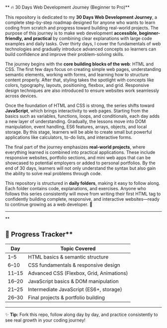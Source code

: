 ** 
🔥 30 Days Web Development Journey (Beginner to Pro)**
 
This repository is dedicated to my **30 Days Web Development Journey**, a complete step-by-step roadmap designed for anyone who wants to learn coding from scratch and progress toward building real-world projects. The purpose of this journey is to make web development **accessible, beginner-friendly, and practical** by combining clear explanations with large code examples and daily tasks. Over thirty days, I cover the fundamentals of web technologies and gradually introduce advanced concepts so learners can build confidence and improve their problem-solving skills.  

The journey begins with the **core building blocks of the web**: HTML and CSS. The first few days focus on creating simple web pages, understanding semantic elements, working with forms, and learning how to structure content properly. After that, styling takes the spotlight with concepts like colors, typography, layouts, positioning, flexbox, and grid. Responsive design techniques are also introduced to ensure websites work seamlessly across devices.  

Once the foundation of HTML and CSS is strong, the series shifts toward **JavaScript**, which brings interactivity to web pages. Starting from the basics such as variables, functions, loops, and conditionals, each day adds a new layer of understanding. Gradually, the lessons move into DOM manipulation, event handling, ES6 features, arrays, objects, and local storage. By this stage, learners will be able to create small but powerful applications like calculators, to-do lists, and interactive forms.  

The final part of the journey emphasizes **real-world projects**, where everything learned is combined into practical applications. These include responsive websites, portfolio sections, and mini web apps that can be showcased to potential employers or added to personal portfolios. By the end of 30 days, learners will not only understand the syntax but also gain the ability to solve real problems through code.  

This repository is structured in **daily folders**, making it easy to follow along. Each folder contains code, explanations, and exercises. Anyone who follows this series consistently will move from writing their first HTML tag to confidently building complete, responsive, and interactive websites—ready to continue growing as a web developer. 🚀  

---
**
## 📅 Progress Tracker**

| Day | Topic Covered |
|-----|---------------|
| 1–5 | HTML basics & semantic structure |
| 6–10 | CSS fundamentals & responsive design |
| 11–15 | Advanced CSS (Flexbox, Grid, Animations) |
| 16–20 | JavaScript basics & DOM manipulation |
| 21–25 | Intermediate JavaScript (ES6+, storage) |
| 26–30 | Final projects & portfolio building |

---

✨ **Tip:** Fork this repo, follow along day by day, and practice consistently to see real growth in your coding journey!
